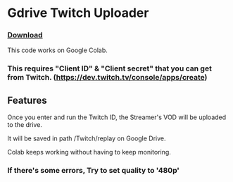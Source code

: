 # Gdrive Twitch Uploader
### <a href="https://github.com/EunGeon222/gdrive-twitch-uploader/archive/refs/heads/main.zip">Download</a>
This code works on Google Colab.
### This requires "Client ID" & "Client secret" that you can get from Twitch. (https://dev.twitch.tv/console/apps/create)

## Features
Once you enter and run the Twitch ID, the Streamer's VOD will be uploaded to the drive.

It will be saved in path /Twitch/replay on Google Drive.

Colab keeps working without having to keep monitoring.
### If there's some errors, Try to set quality to '480p'
